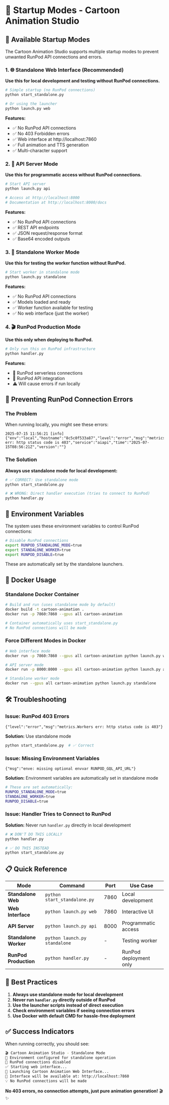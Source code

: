 # 🚀 Startup Modes - Cartoon Animation Studio

## 🎯 **Available Startup Modes**

The Cartoon Animation Studio supports multiple startup modes to prevent unwanted RunPod API connections and errors.

### 1. **🌐 Standalone Web Interface (Recommended)**

**Use this for local development and testing without RunPod connections.**

```bash
# Simple startup (no RunPod connections)
python start_standalone.py

# Or using the launcher
python launch.py web
```

**Features:**
- ✅ No RunPod API connections
- ✅ No 403 Forbidden errors  
- ✅ Web interface at http://localhost:7860
- ✅ Full animation and TTS generation
- ✅ Multi-character support

### 2. **🔌 API Server Mode**

**Use this for programmatic access without RunPod connections.**

```bash
# Start API server
python launch.py api

# Access at http://localhost:8000
# Documentation at http://localhost:8000/docs
```

**Features:**
- ✅ No RunPod API connections
- ✅ REST API endpoints
- ✅ JSON request/response format
- ✅ Base64 encoded outputs

### 3. **🔧 Standalone Worker Mode**

**Use this for testing the worker function without RunPod.**

```bash
# Start worker in standalone mode
python launch.py standalone
```

**Features:**
- ✅ No RunPod API connections
- ✅ Models loaded and ready
- ✅ Worker function available for testing
- ✅ No web interface (just the worker)

### 4. **🎬 RunPod Production Mode**

**Use this only when deploying to RunPod.**

```bash
# Only run this on RunPod infrastructure
python handler.py
```

**Features:**
- 🔄 RunPod serverless connections
- 🔄 RunPod API integration
- ⚠️ Will cause errors if run locally

## 🚫 **Preventing RunPod Connection Errors**

### The Problem
When running locally, you might see these errors:
```
2025-07-15 11:56:21 [info] {"env":"local","hostname":"8c5c0f533a87","level":"error","msg":"metrics.Workers err: http status code is 403","service":"aiapi","time":"2025-07-15T08:56:21Z","version":""}
```

### The Solution
**Always use standalone mode for local development:**

```bash
# ✅ CORRECT: Use standalone mode
python start_standalone.py

# ❌ WRONG: Direct handler execution (tries to connect to RunPod)
python handler.py
```

## 🔧 **Environment Variables**

The system uses these environment variables to control RunPod connections:

```bash
# Disable RunPod connections
export RUNPOD_STANDALONE_MODE=true
export STANDALONE_WORKER=true
export RUNPOD_DISABLE=true
```

These are automatically set by the standalone launchers.

## 🐳 **Docker Usage**

### Standalone Docker Container
```bash
# Build and run (uses standalone mode by default)
docker build -t cartoon-animation .
docker run -p 7860:7860 --gpus all cartoon-animation

# Container automatically uses start_standalone.py
# No RunPod connections will be made
```

### Force Different Modes in Docker
```bash
# Web interface mode
docker run -p 7860:7860 --gpus all cartoon-animation python launch.py web

# API server mode  
docker run -p 8000:8000 --gpus all cartoon-animation python launch.py api

# Standalone worker mode
docker run --gpus all cartoon-animation python launch.py standalone
```

## 🛠️ **Troubleshooting**

### Issue: RunPod 403 Errors
```
{"level":"error","msg":"metrics.Workers err: http status code is 403"}
```

**Solution:** Use standalone mode
```bash
python start_standalone.py  # ✅ Correct
```

### Issue: Missing Environment Variables
```
{"msg":"enve: missing optional envvar RUNPOD_GQL_API_URL"}
```

**Solution:** Environment variables are automatically set in standalone mode
```bash
# These are set automatically:
RUNPOD_STANDALONE_MODE=true
STANDALONE_WORKER=true  
RUNPOD_DISABLE=true
```

### Issue: Handler Tries to Connect to RunPod
**Solution:** Never run `handler.py` directly in local development
```bash
# ❌ DON'T DO THIS LOCALLY
python handler.py

# ✅ DO THIS INSTEAD
python start_standalone.py
```

## 📋 **Quick Reference**

| Mode | Command | Port | Use Case |
|------|---------|------|----------|
| **Standalone Web** | `python start_standalone.py` | 7860 | Local development |
| **Web Interface** | `python launch.py web` | 7860 | Interactive UI |
| **API Server** | `python launch.py api` | 8000 | Programmatic access |
| **Standalone Worker** | `python launch.py standalone` | - | Testing worker |
| **RunPod Production** | `python handler.py` | - | RunPod deployment only |

## 🎉 **Best Practices**

1. **Always use standalone mode for local development**
2. **Never run `handler.py` directly outside of RunPod**
3. **Use the launcher scripts instead of direct execution**
4. **Check environment variables if seeing connection errors**
5. **Use Docker with default CMD for hassle-free deployment**

## ✅ **Success Indicators**

When running correctly, you should see:
```bash
🎬 Cartoon Animation Studio - Standalone Mode
🔧 Environment configured for standalone operation
🚫 RunPod connections disabled
✅ Starting web interface...
🚀 Launching Cartoon Animation Web Interface...
📡 Interface will be available at: http://localhost:7860
💡 No RunPod connections will be made
```

**No 403 errors, no connection attempts, just pure animation generation!** 🎬✨ 